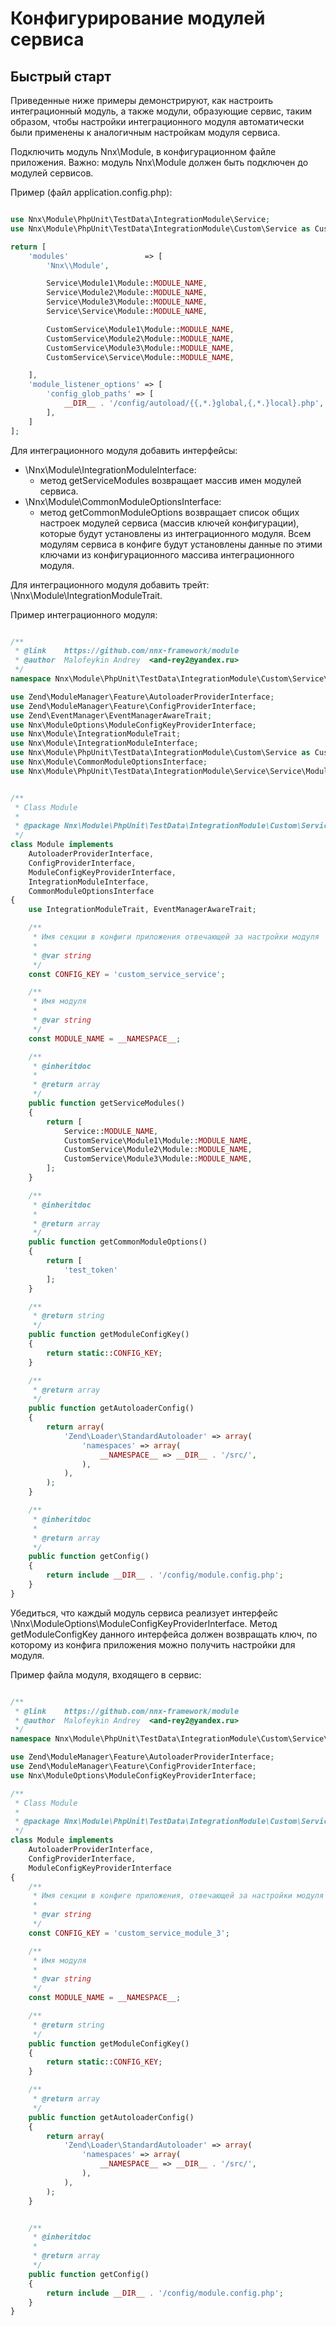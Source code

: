 # Конфигурирование модулей сервиса

## Быстрый старт

Приведенные ниже примеры демонстрируют, как настроить интеграционный модуль, а также модули, образующие сервис, таким образом, чтобы настройки интеграционного модуля автоматически были применены к аналогичным настройкам модуля сервиса.

Подключить модуль Nnx\Module, в конфигурационном файле приложения. Важно: модуль Nnx\Module должен быть подключен до
модулей сервисов.

Пример (файл application.config.php):

```php

use Nnx\Module\PhpUnit\TestData\IntegrationModule\Service;
use Nnx\Module\PhpUnit\TestData\IntegrationModule\Custom\Service as CustomService;

return [
    'modules'                 => [
        'Nnx\\Module',

        Service\Module1\Module::MODULE_NAME,
        Service\Module2\Module::MODULE_NAME,
        Service\Module3\Module::MODULE_NAME,
        Service\Service\Module::MODULE_NAME,

        CustomService\Module1\Module::MODULE_NAME,
        CustomService\Module2\Module::MODULE_NAME,
        CustomService\Module3\Module::MODULE_NAME,
        CustomService\Service\Module::MODULE_NAME,

    ],
    'module_listener_options' => [
        'config_glob_paths' => [
            __DIR__ . '/config/autoload/{{,*.}global,{,*.}local}.php',
        ],
    ]
];

```

Для интеграционного модуля добавить интерфейсы:

- \Nnx\Module\IntegrationModuleInterface:
    - метод getServiceModules возвращает массив имен модулей сервиса.
- \Nnx\Module\CommonModuleOptionsInterface:
    - метод getCommonModuleOptions возвращает список общих настроек модулей сервиса (массив ключей конфигурации),
     которые будут установлены из интеграционного модуля. Всем модулям сервиса в конфиге будут установлены данные 
     по этими ключами из конфигурационного массива интеграционного модуля.

Для интеграционного модуля добавить трейт: \Nnx\Module\IntegrationModuleTrait.

Пример интеграционного модуля:

```php

/**
 * @link    https://github.com/nnx-framework/module
 * @author  Malofeykin Andrey  <and-rey2@yandex.ru>
 */
namespace Nnx\Module\PhpUnit\TestData\IntegrationModule\Custom\Service\Service;

use Zend\ModuleManager\Feature\AutoloaderProviderInterface;
use Zend\ModuleManager\Feature\ConfigProviderInterface;
use Zend\EventManager\EventManagerAwareTrait;
use Nnx\ModuleOptions\ModuleConfigKeyProviderInterface;
use Nnx\Module\IntegrationModuleTrait;
use Nnx\Module\IntegrationModuleInterface;
use Nnx\Module\PhpUnit\TestData\IntegrationModule\Custom\Service as CustomService;
use Nnx\Module\CommonModuleOptionsInterface;
use Nnx\Module\PhpUnit\TestData\IntegrationModule\Service\Service\Module as Service;


/**
 * Class Module
 *
 * @package Nnx\Module\PhpUnit\TestData\IntegrationModule\Custom\Service\Service
 */
class Module implements
    AutoloaderProviderInterface,
    ConfigProviderInterface,
    ModuleConfigKeyProviderInterface,
    IntegrationModuleInterface,
    CommonModuleOptionsInterface
{
    use IntegrationModuleTrait, EventManagerAwareTrait;

    /**
     * Имя секции в конфиги приложения отвечающей за настройки модуля
     *
     * @var string
     */
    const CONFIG_KEY = 'custom_service_service';

    /**
     * Имя модуля
     *
     * @var string
     */
    const MODULE_NAME = __NAMESPACE__;

    /**
     * @inheritdoc
     *
     * @return array
     */
    public function getServiceModules()
    {
        return [
            Service::MODULE_NAME,
            CustomService\Module1\Module::MODULE_NAME,
            CustomService\Module2\Module::MODULE_NAME,
            CustomService\Module3\Module::MODULE_NAME,
        ];
    }

    /**
     * @inheritdoc
     *
     * @return array
     */
    public function getCommonModuleOptions()
    {
        return [
            'test_token'
        ];
    }

    /**
     * @return string
     */
    public function getModuleConfigKey()
    {
        return static::CONFIG_KEY;
    }

    /**
     * @return array
     */
    public function getAutoloaderConfig()
    {
        return array(
            'Zend\Loader\StandardAutoloader' => array(
                'namespaces' => array(
                    __NAMESPACE__ => __DIR__ . '/src/',
                ),
            ),
        );
    }

    /**
     * @inheritdoc
     *
     * @return array
     */
    public function getConfig()
    {
        return include __DIR__ . '/config/module.config.php';
    }
} 
```

Убедиться, что каждый модуль сервиса реализует интерфейс \Nnx\ModuleOptions\ModuleConfigKeyProviderInterface.
Метод getModuleConfigKey данного интерфейса должен возвращать ключ, по которому из конфига приложения можно получить настройки для модуля.

Пример файла модуля, входящего в сервис:

```php

/**
 * @link    https://github.com/nnx-framework/module
 * @author  Malofeykin Andrey  <and-rey2@yandex.ru>
 */
namespace Nnx\Module\PhpUnit\TestData\IntegrationModule\Custom\Service\Module3;

use Zend\ModuleManager\Feature\AutoloaderProviderInterface;
use Zend\ModuleManager\Feature\ConfigProviderInterface;
use Nnx\ModuleOptions\ModuleConfigKeyProviderInterface;

/**
 * Class Module
 *
 * @package Nnx\Module\PhpUnit\TestData\IntegrationModule\Custom\Service\Module3
 */
class Module implements
    AutoloaderProviderInterface,
    ConfigProviderInterface,
    ModuleConfigKeyProviderInterface
{
    /**
     * Имя секции в конфиге приложения, отвечающей за настройки модуля
     *
     * @var string
     */
    const CONFIG_KEY = 'custom_service_module_3';

    /**
     * Имя модуля
     *
     * @var string
     */
    const MODULE_NAME = __NAMESPACE__;

    /**
     * @return string
     */
    public function getModuleConfigKey()
    {
        return static::CONFIG_KEY;
    }

    /**
     * @return array
     */
    public function getAutoloaderConfig()
    {
        return array(
            'Zend\Loader\StandardAutoloader' => array(
                'namespaces' => array(
                    __NAMESPACE__ => __DIR__ . '/src/',
                ),
            ),
        );
    }


    /**
     * @inheritdoc
     *
     * @return array
     */
    public function getConfig()
    {
        return include __DIR__ . '/config/module.config.php';
    }
} 

```
